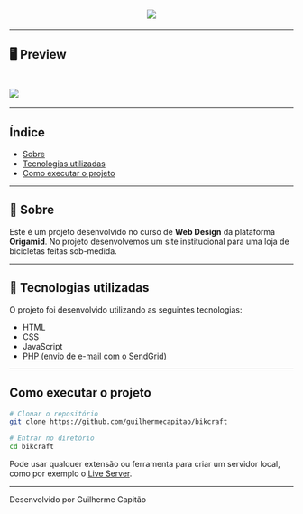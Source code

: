 <h1 align="center">
  <img src="https://ik.imagekit.io/capitao/bikcraft-repository/og-image_ZIl0yxigl.png">
</h1>

---

## 🖥 Preview 

<h1>
  <img src="https://ik.imagekit.io/capitao/bikcraft-repository/bikcraft-preview_mQgpgWYWA.png">
</h1>

--- 

## Índice

- [Sobre](#-Sobre)
- [Tecnologias utilizadas](#-Tecnologias-utilizadas)
- [Como executar o projeto](#-Como-executar-o-projeto)

---

## 📖 Sobre 

Este é um projeto desenvolvido no curso de **Web Design** da plataforma **Origamid**. No projeto desenvolvemos um site institucional para uma loja de bicicletas feitas sob-medida.

--- 

## 🚀 Tecnologias utilizadas

O projeto foi desenvolvido utilizando as seguintes tecnologias:

- HTML
- CSS
- JavaScript
- [PHP (envio de e-mail com o SendGrid)](https://sendgrid.com/marketing/sendgrid-services-cro/?extProvId=5&extPu=49397-gaw&extLi=10115892429&sem_adg=100335605654&extCr=100335605654-436969460050&extSi=&extTg=&keyword=sendgrid&extAP=&extMT=e&utm_medium=cpc&utm_source=google&gclid=CjwKCAjwxev3BRBBEiwAiB_PWDO4vs8rgp9gWaTTrPMGgJKsg-Mxta7qRqjpTq7E5HfuTKreKBVXUhoCe2IQAvD_BwE)

--- 

## Como executar o projeto

```bash
# Clonar o repositório
git clone https://github.com/guilhermecapitao/bikcraft

# Entrar no diretório
cd bikcraft
```

Pode usar qualquer extensão ou ferramenta para criar um servidor local, como por exemplo o [Live Server](https://marketplace.visualstudio.com/items?itemName=ritwickdey.LiveServer).

---

Desenvolvido por Guilherme Capitão